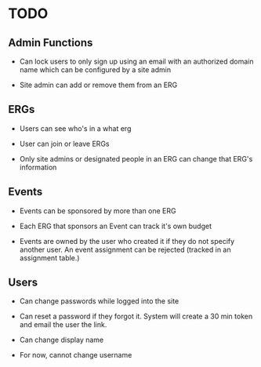 # TODO

## Admin Functions

* Can lock users to only sign up using an email with an authorized domain name which can be configured by a site admin

* Site admin can add or remove them from an ERG

## ERGs

* Users can see who's in a what erg

* User can join or leave ERGs

* Only site admins or designated people in an ERG can change that ERG's information

## Events

* Events can be sponsored by more than one ERG

* Each ERG that sponsors an Event can track it's own budget

* Events are owned by the user who created it if they do not specify another user. An event assignment can be rejected (tracked in an assignment table.)

## Users

* Can change passwords while logged into the site

* Can reset a password if they forgot it. System will create a 30 min token and email the user the link.

* Can change display name

* For now, cannot change username





